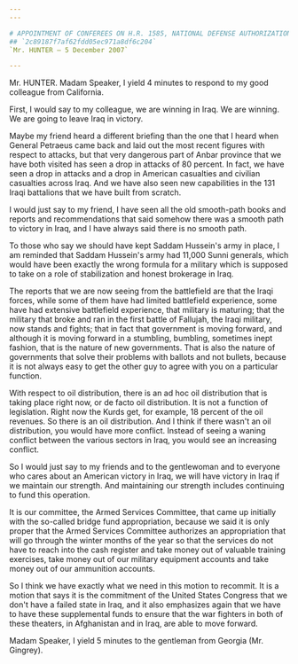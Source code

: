 ```yaml
---
---

# APPOINTMENT OF CONFEREES ON H.R. 1585, NATIONAL DEFENSE AUTHORIZATION  ACT FOR FISCAL YEAR 2008
## `2c89187f7af62fdd05ec971a8df6c204`
`Mr. HUNTER — 5 December 2007`

---
```



Mr. HUNTER. Madam Speaker, I yield 4 minutes to respond to my good 
colleague from California.

First, I would say to my colleague, we are winning in Iraq. We are 
winning. We are going to leave Iraq in victory.

Maybe my friend heard a different briefing than the one that I heard 
when General Petraeus came back and laid out the most recent figures 
with respect to attacks, but that very dangerous part of Anbar province 
that we have both visited has seen a drop in attacks of 80 percent. In 
fact, we have seen a drop in attacks and a drop in American casualties 
and civilian casualties across Iraq. And we have also seen new 
capabilities in the 131 Iraqi battalions that we have built from 
scratch.

I would just say to my friend, I have seen all the old smooth-path 
books and reports and recommendations that said somehow there was a 
smooth path to victory in Iraq, and I have always said there is no 
smooth path.

To those who say we should have kept Saddam Hussein's army in place, 
I am reminded that Saddam Hussein's army had 11,000 Sunni generals, 
which would have been exactly the wrong formula for a military which is 
supposed to take on a role of stabilization and honest brokerage in 
Iraq.

The reports that we are now seeing from the battlefield are that the 
Iraqi forces, while some of them have had limited battlefield 
experience, some have had extensive battlefield experience, that 
military is maturing; that the military that broke and ran in the first 
battle of Fallujah, the Iraqi military, now stands and fights; that in 
fact that government is moving forward, and although it is moving 
forward in a stumbling, bumbling, sometimes inept fashion, that is the 
nature of new governments. That is also the nature of governments that 
solve their problems with ballots and not bullets, because it is not 
always easy to get the other guy to agree with you on a particular 
function.



With respect to oil distribution, there is an ad hoc oil distribution 
that is taking place right now, or de facto oil distribution. It is not 
a function of legislation. Right now the Kurds get, for example, 18 
percent of the oil revenues. So there is an oil distribution. And I 
think if there wasn't an oil distribution, you would have more 
conflict. Instead of seeing a waning conflict between the various 
sectors in Iraq, you would see an increasing conflict.

So I would just say to my friends and to the gentlewoman and to 
everyone who cares about an American victory in Iraq, we will have 
victory in Iraq if we maintain our strength. And maintaining our 
strength includes continuing to fund this operation.

It is our committee, the Armed Services Committee, that came up 
initially with the so-called bridge fund appropriation, because we said 
it is only proper that the Armed Services Committee authorizes an 
appropriation that will go through the winter months of the year so 
that the services do not have to reach into the cash register and take 
money out of valuable training exercises, take money out of our 
military equipment accounts and take money out of our ammunition 
accounts.

So I think we have exactly what we need in this motion to recommit. 
It is a motion that says it is the commitment of the United States 
Congress that we don't have a failed state in Iraq, and it also 
emphasizes again that we have to have these supplemental funds to 
ensure that the war fighters in both of these theaters, in Afghanistan 
and in Iraq, are able to move forward.

Madam Speaker, I yield 5 minutes to the gentleman from Georgia (Mr. 
Gingrey).